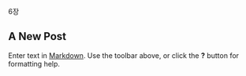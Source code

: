 6장


## A New Post

Enter text in [Markdown](http://daringfireball.net/projects/markdown/). Use the toolbar above, or click the **?** button for formatting help.
